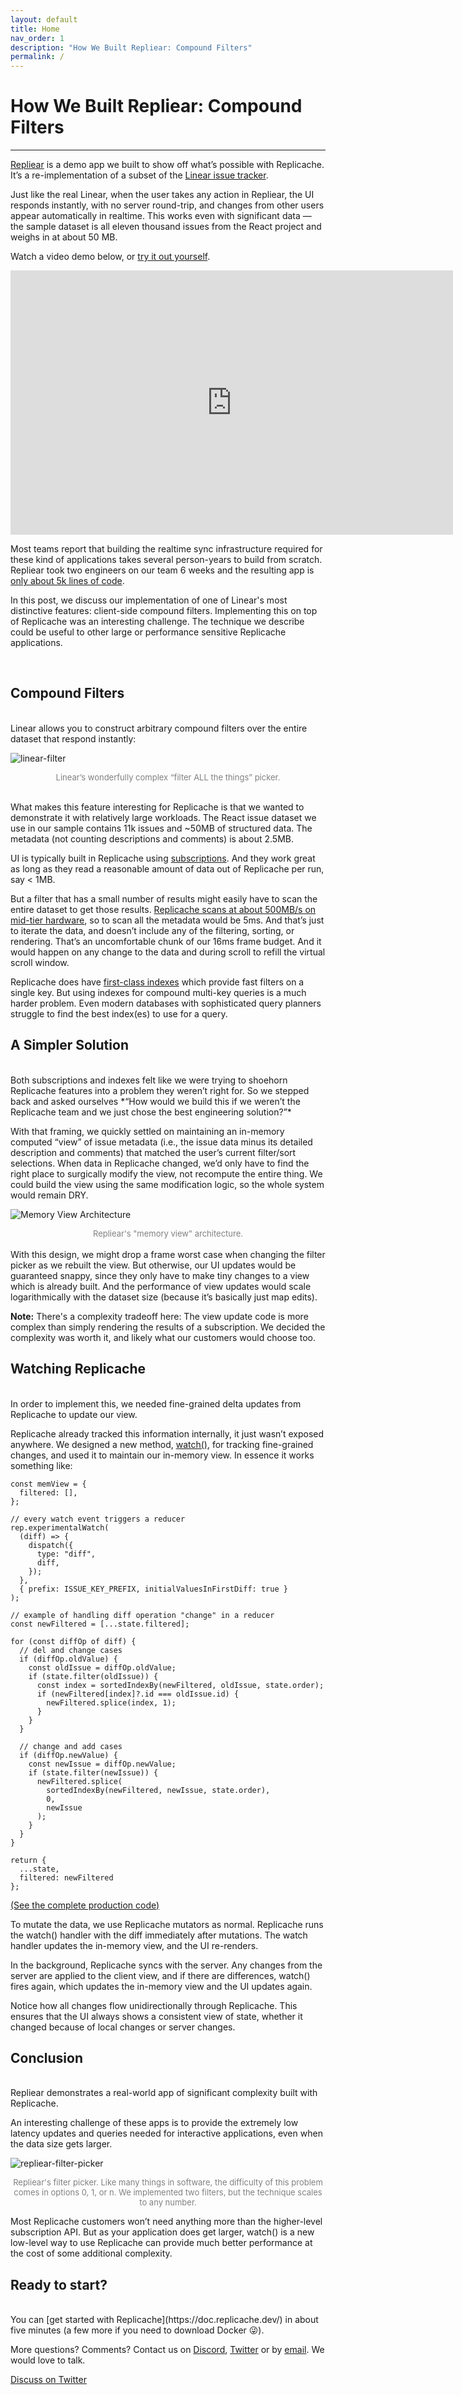 ```yaml
---
layout: default
title: Home
nav_order: 1
description: "How We Built Repliear: Compound Filters"
permalink: /
---
```


# **How We Built Repliear: Compound Filters**
<hr>

[Repliear](https://repliear.herokuapp.com/) is a demo app we built to show off what’s possible with Replicache. It’s a re-implementation of a subset of the [Linear issue tracker](https://linear.app/).

Just like the real Linear, when the user takes any action in Repliear, the UI responds instantly, with no server round-trip, and changes from other users appear automatically in realtime. This works even with significant data — the sample dataset is all eleven thousand issues from the React project and weighs in at about 50 MB.

Watch a video demo below, or [try it out yourself](https://repliear.herokuapp.com/).

<iframe width="708" height="423" src="https://www.youtube.com/embed/GTid9iwWX0Y" title="Replicache / Repliear Demo - 20220503.4" frameborder="0" allow="accelerometer; autoplay; clipboard-write; encrypted-media; gyroscope; picture-in-picture" allowfullscreen></iframe>

Most teams report that building the realtime sync infrastructure required for these kind of applications takes several person-years to build from scratch. Repliear took two engineers on our team 6 weeks and the resulting app is [only about 5k lines of code](https://github.com/rocicorp/repliear).

In this post, we discuss our implementation of one of Linear's most distinctive features: client-side compound filters. Implementing this on top of Replicache was an interesting challenge. The technique we describe could be useful to other large or performance sensitive Replicache applications.

<br>

## **Compound Filters**
<br>
Linear allows you to construct arbitrary compound filters over the entire dataset that respond instantly:


![linear-filter](../arakoo/linear-filter.gif)

<center>
<span style="font-size:13px; color:grey;" >
Linear’s wonderfully complex “filter ALL the things” picker.</span>
</center>
<br>

What makes this feature interesting for Replicache is that we wanted to demonstrate it with relatively large workloads. The React issue dataset we use in our sample contains 11k issues and ~50MB of structured data. The metadata (not counting descriptions and comments) is about 2.5MB.

UI is typically built in Replicache using [subscriptions](https://doc.replicache.dev/how-it-works#subscriptions). And they work great as long as they read a reasonable amount of data out of Replicache per run, say < 1MB.

But a filter that has a small number of results might easily have to scan the entire dataset to get those results. [Replicache scans at about 500MB/s on mid-tier hardware](https://doc.replicache.dev/performance), so to scan all the metadata would be 5ms. And that’s just to iterate the data, and doesn’t include any of the filtering, sorting, or rendering. That’s an uncomfortable chunk of our 16ms frame budget. And it would happen on any change to the data and during scroll to refill the virtual scroll window.

Replicache does have [first-class indexes](https://doc.replicache.dev/api/classes/Replicache#createindex) which provide fast filters on a single key. But using indexes for compound multi-key queries is a much harder problem. Even modern databases with sophisticated query planners struggle to find the best index(es) to use for a query.

## **A Simpler Solution**

<br>
Both subscriptions and indexes felt like we were trying to shoehorn Replicache features into a problem they weren’t right for. So we stepped back and asked ourselves *“How would we build this if we weren’t the Replicache team and we just chose the best engineering solution?”*

With that framing, we quickly settled on maintaining an in-memory computed “view” of issue metadata (i.e., the issue data minus its detailed description and comments) that matched the user’s current filter/sort selections. When data in Replicache changed, we’d only have to find the right place to surgically modify the view, not recompute the entire thing. We could build the view using the same modification logic, so the whole system would remain DRY.

![Memory View Architecture](../arakoo/memory-view-architecture.webp)

<center>
<span style="font-size:13px; color:grey;" >
Repliear's "memory view" architecture.</span>
</center>

<br>
With this design, we might drop a frame worst case when changing the filter picker as we rebuilt the view. But otherwise, our UI updates would be guaranteed snappy, since they only have to make tiny changes to a view which is already built. And the performance of view updates would scale logarithmically with the dataset size (because it’s basically just map edits).

**Note:** There's a complexity tradeoff here: The view update code is more complex than simply rendering the results of a subscription. We decided the complexity was worth it, and likely what our customers would choose too.

## **Watching Replicache**
<br>
In order to implement this, we needed fine-grained delta updates from Replicache to update our view.

Replicache already tracked this information internally, it just wasn’t exposed anywhere. We designed a new method, [watch()](https://doc.replicache.dev/api/classes/Replicache#experimentalwatch), for tracking fine-grained changes, and used it to maintain our in-memory view. In essence it works something like:
```tsx
const memView = {
  filtered: [],
};

// every watch event triggers a reducer
rep.experimentalWatch(
  (diff) => {
    dispatch({
      type: "diff",
      diff,
    });
  },
  { prefix: ISSUE_KEY_PREFIX, initialValuesInFirstDiff: true }
);

// example of handling diff operation "change" in a reducer
const newFiltered = [...state.filtered];

for (const diffOp of diff) {
  // del and change cases
  if (diffOp.oldValue) {
    const oldIssue = diffOp.oldValue;
    if (state.filter(oldIssue)) {
      const index = sortedIndexBy(newFiltered, oldIssue, state.order);
      if (newFiltered[index]?.id === oldIssue.id) {
        newFiltered.splice(index, 1);
      }
    }
  }

  // change and add cases
  if (diffOp.newValue) {
    const newIssue = diffOp.newValue;
    if (state.filter(newIssue)) {
      newFiltered.splice(
        sortedIndexBy(newFiltered, newIssue, state.order),
        0,
        newIssue
      );
    }
  }
}

return {
  ...state,
  filtered: newFiltered
};
```


[(See the complete production code)](https://github.com/rocicorp/repliear/blob/main/frontend/app.tsx#L254)

To mutate the data, we use Replicache mutators as normal. Replicache runs the watch() handler with the diff immediately after mutations. The watch handler updates the in-memory view, and the UI re-renders.

In the background, Replicache syncs with the server. Any changes from the server are applied to the client view, and if there are differences, watch() fires again, which updates the in-memory view and the UI updates again.

Notice how all changes flow unidirectionally through Replicache. This ensures that the UI always shows a consistent view of state, whether it changed because of local changes or server changes.

## **Conclusion**
<br>
Repliear demonstrates a real-world app of significant complexity built with Replicache.

An interesting challenge of these apps is to provide the extremely low latency updates and queries needed for interactive applications, even when the data size gets larger.

![repliear-filter-picker](../arakoo/repliear-filter-picker.gif)

<center>
<span style="font-size:13px; color:grey;" >Repliear's filter picker. Like many things in software, the difficulty of this problem comes in options 0, 1, or n. We implemented two filters, but the technique scales to any number.</span>
</center>

Most Replicache customers won’t need anything more than the higher-level subscription API. But as your application does get larger, watch() is a new low-level way to use Replicache can provide much better performance at the cost of some additional complexity.

## **Ready to start?**
<br>
You can [get started with Replicache](https://doc.replicache.dev/) in about five minutes (a few more if you need to download Docker 😜).

More questions? Comments? Contact us on [Discord](https://discord.replicache.dev/), [Twitter](https://twitter.com/replicache) or by [email](hello@replicache.dev). We would love to talk.


[Discuss on Twitter](https://twitter.com/share?url=https%3A%2F%2Fblog.replicache.dev%2Fblog%2Fhow-we-built-repliear-compound-filters)